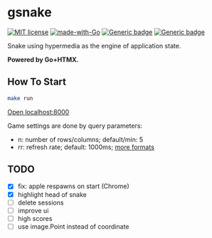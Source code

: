 # gsnake

[![MIT license](https://img.shields.io/badge/License-MIT-blue.svg)](https://lbesson.mit-license.org/)
[![made-with-Go](https://img.shields.io/badge/Made%20with-Go-1f425f.svg)](https://go.dev/)
[![Generic badge](https://img.shields.io/badge/Made_with-HTMX-3465a4.svg)](https://htmx.org)
[![Generic badge](https://img.shields.io/badge/Memes%3F-yes-<COLOR>.svg)]()


Snake using hypermedia as the engine of application state.

**Powered by Go+HTMX.**

## How To Start

```bash
make run
```

[Open localhost:8000](http://localhost:8000)

Game settings are done by query parameters:

- n: number of rows/columns; default/min: 5
- rr: refresh rate; default: 1000ms; [more formats](https://pkg.go.dev/time#ParseDuration)

## TODO

- [x] fix: apple respawns on start (Chrome)
- [x] highlight head of snake
- [ ] delete sessions
- [ ] improve ui 
- [ ] high scores
- [ ] use image.Point instead of coordinate